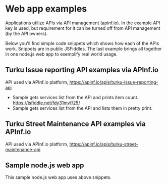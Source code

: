 # Web app examples

Applications utilize APIs via API management (apinf.io). In the example API key is used, but requirement for it can be turned off from API management (by the API owners). 

Below you'll find simple code snippets which shows how each of the APIs work. Snippets are in public JSFiddles. The last example brings all together in one node.js web app to exemplify real world usage. 

## Turku Issue reporting API examples via APInf.io

API used via APInf.io platform, https://apinf.io/apis/turku-issue-reporting-api

* Sample gets services list from the API and prints item count. https://jsfiddle.net/fdy31mvf/25/
* Sample gets services list from the API and lists them in pretty print. 

## Turku Street Maintenance API examples via APInf.io

API used via APInf.io platform, https://apinf.io/apis/turku-street-maintenance-api

## Sample node.js web app

This sample node.js web app uses above snippets. 
